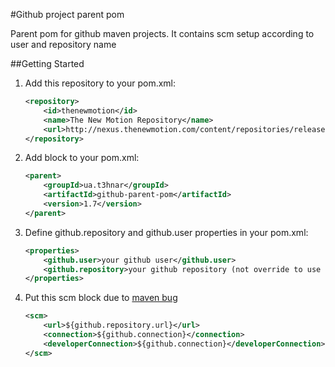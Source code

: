 #Github project parent pom

Parent pom for github maven projects. It contains scm setup according to user and repository name

##Getting Started

1. Add this repository to your pom.xml:
    ```xml
    <repository>
        <id>thenewmotion</id>
        <name>The New Motion Repository</name>
        <url>http://nexus.thenewmotion.com/content/repositories/releases-public</url>
    </repository>
    ```

2. Add <parent> block to your pom.xml:
    ```xml
    <parent>
        <groupId>ua.t3hnar</groupId>
        <artifactId>github-parent-pom</artifactId>
        <version>1.7</version>
    </parent>
    ```

3. Define github.repository and github.user properties in your pom.xml:
    ```xml
    <properties>
        <github.user>your github user</github.user>
        <github.repository>your github repository (not override to use artificatId) </github.repository>
    </properties>
    ```

4. Put this scm block due to [maven bug](http://jira.codehaus.org/browse/MNG-3244)
    ```xml
    <scm>
        <url>${github.repository.url}</url>
        <connection>${github.connection}</connection>
        <developerConnection>${github.connection}</developerConnection>
    </scm>
    ```